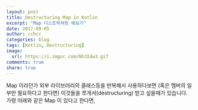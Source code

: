 ```yaml
---
layout: post
title: Destructuring Map in Kotlin
excerpt: "Map 디스트럭쳐링 해보기"
date: 2017-09-05
author: cchcc
categories: blog
tags: [Kotlin, Destructuring]
image:
  url: https://i.imgur.com/Nh3Idw3.gif
comments: true
share: true
---
```


Map 이라던가 외부 라이브러리의 클래스등을 반복해서 사용하다보면 (혹은 멤버의 일부만 필요하다고 한다면) 이것들을
쪼개서(destructuring) 받고 싶을때가 있습니다.  
가령 아래와 같은 Map 이 있다고 한다면,
